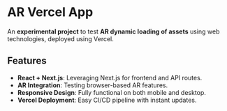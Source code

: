 # AR Vercel App  

An **experimental project** to test **AR dynamic loading of assets** using web technologies, deployed using Vercel.  

## Features  
- **React + Next.js**: Leveraging Next.js for frontend and API routes.  
- **AR Integration**: Testing browser-based AR features.  
- **Responsive Design**: Fully functional on both mobile and desktop.  
- **Vercel Deployment**: Easy CI/CD pipeline with instant updates.  
